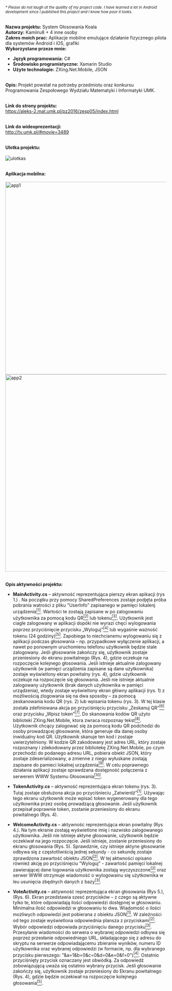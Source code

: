 <small><i>* Please do not laugh at the quality of my project code. I have learned a lot in Android development since I published this project and I know how poor it looks.</i></small><br/><br/>

<b>Nazwa projektu:</b> System Głosowania Koala<br/>
<b>Autorzy:</b> Kamiiru8 + 4 inne osoby<br/>
<b>Zakres moich prac:</b> Aplikacje mobilne emulujące działanie fizycznego pilota dla systemów Android i iOS, grafiki<br/>
<b>Wykorzystane przeze mnie:</b><br/>
- <b>Język programowania:</b> C#<br/>
- <b>Środowisko programistyczne:</b> Xamarin Studio<br/>
- <b>Użyte technologie:</b> ZXing.Net.Mobile, JSON<br/><br/>


<b>Opis:</b> Projekt powstał na potrzeby przedmiotu oraz konkursu Programowania Zespołowego Wydziału Matematyki i Informatyki UMK.<br/><br/>

<b>Link do strony projektu:</b><br/>
https://aleks-2.mat.umk.pl/pz2016/zesp05/index.html<br/><br/>

<b>Link do wideoprezentacji:</b><br/>
http://tv.umk.pl/#movie=3489
<br/><br/>

<b>Ulotka projektu:</b><br/><br/>
![ulotkas](https://user-images.githubusercontent.com/29763402/28135223-be9fbd58-6745-11e7-8be8-9c4dd288f13f.jpg)
<br/><br/>

<b>Aplikacja mobilna:</b><br/><br/>
<img width="600" alt="app1" src="https://user-images.githubusercontent.com/29763402/28137008-f5b48804-674b-11e7-9c93-122d21fc4489.png">
<img width="615" alt="app2" src="https://user-images.githubusercontent.com/29763402/28136906-89694356-674b-11e7-94e1-f3d15756c606.png">
<br/><br/>

<b>Opis aktywności projektu:</b><br/>
- <b>MainActivity.cs</b> – aktywność reprezentująca pierszy ekran apikacji (rys 1.) . Na początku przy pomocy SharedPreferences zostaje podjęta próba pobrania watrości z pliku "UserInfo" zapisanego w pamięci lokalenj urządzenia<a target="_blank" href="https://github.com/Kamiiru8/SystemGlosowaniaKoala/blob/master/MainActivity.cs#L31-#L35"><sup>[1]</sup></a>. Wartości te zostają zapisane w po zalogowaniu użytkownika za pomocą kodu QR<a target="_blank" href="https://github.com/Kamiiru8/SystemGlosowaniaKoala/blob/master/MainActivity.cs#L80-#L86"><sup>[2]</sup></a> lub tokenu<a target="_blank" href="https://github.com/Kamiiru8/SystemGlosowaniaKoala/blob/master/TokenActivity.cs#L55-#L60"><sup>[3]</sup></a>. Użytkownik jest ciagle zalogowany w aplikacji dopóki nie wyrazi chęci wylogowania poprzez przyciśnięcie przycisku „Wyloguj”<a target="_blank" href="https://github.com/Kamiiru8/SystemGlosowaniaKoala/blob/master/WelcomeActivity.cs#L67-#L94"><sup>[4]</sup></a> lub wygaśnie ważność tokenu (24 godziny)<a target="_blank" href="https://github.com/Kamiiru8/SystemGlosowaniaKoala/blob/master/MainActivity.cs#L37-#L45"><sup>[5]</sup></a>. Zapobiega to niechcianemu wylogowaniu się z aplikacji podczas głosowania – np. przypadkowe wyłączenie aplikacji, a nawet po ponownym uruchomienu telefonu użytkownik będzie stale zalogowany. Jeśli głosowanie zakończy się, użytkownik zostaje przeniesiony do ekranu powitalnego (Rys. 4), gdzie oczekuje na rozpoczęcie kolejnego głosowania.
Jeśli istnieje aktualnie zalogowany użytkownik (w pamięci urządzenia zapisane są dane użytkownika) zostaje wyświetlony ekran powitalny (rys. 4), gdzie użytkownik oczekuje na rozpoczęcie się głosowania.
Jeśli nie istnieje aktualnie zalogowany użytkownik (brak danych użytkownika w pamięci urządzenia), wtedy zostaje wyświeltony ekran główny aplikacji (rys. 1) z możliwością zlogowania się na dwa sposoby – za pomocą zeskanowania kodu QR (rys. 2) lub wpisania tokenu (rys. 3). W tej klasie została zdefiniowana akcja po przyciśnięciu przycisku „Zeskanuj QR”<a target="_blank" href="https://github.com/Kamiiru8/SystemGlosowaniaKoala/blob/master/MainActivity.cs#L64-#L107"><sup>[6]</sup></a> oraz przycisku „Wpisz token”<a target="_blank" href="https://github.com/Kamiiru8/SystemGlosowaniaKoala/blob/master/MainActivity.cs#L109-#L110"><sup>[7]</sup></a>. Do skanowania kodów QR użyto biblioteki ZXing.Net.Mobile, ktora zwraca rozpoznay tekst<a target="_blank" href="https://github.com/Kamiiru8/SystemGlosowaniaKoala/blob/master/MainActivity.cs#L66-#L67"><sup>[8]</sup></a>. Użytkownik chcący zalogować się za pomocą kodu QR podchodzi do osoby prowadzącej głosowanie, która generuje dla danej osoby inwidualny kod QR. Użytkownik skanuje ten kod i zostaje uwierzytelniony. W kodzie QR zakodowany jest adres URL, który zostaje rozpoznany i zdekodowany przez bibliotekę ZXing.Net.Mobile, po czym przechodzi do podanego adresu URL, pobiera obiekt JSON, który zostaje zdeserializowany, a zmienne z niego wyłuskane zostają zapisane do pamieci lokalnej urządzenia<a target="_blank" href="https://github.com/Kamiiru8/SystemGlosowaniaKoala/blob/master/MainActivity.cs#L72-#L86"><sup>[9]</sup></a>. W celu poprawnego działania aplikacji zostaje sprawdzana dostępność połączenia z serwerem WWW Systemu Głosowania<a target="_blank" href="https://github.com/Kamiiru8/SystemGlosowaniaKoala/blob/master/MainActivity.cs#L129-#L144"><sup>[10]</sup></a>.

- <b>TokenActivity.cs</b> – aktywność reprezentująca ekran tokenu (rys. 3). Tutaj zostaje obsłużona akcja po przyciśnieciu „Zatwierdź”<a target="_blank" href="https://github.com/Kamiiru8/SystemGlosowaniaKoala/blob/master/TokenActivity.cs#L40-#L82"><sup>[1]</sup></a>. Używając tego ekranu użytkownik może wpisać token wygenerowany dla tego użytkownika przez osobę prowadzącą głosowanie. Jeśli użytkownik przepisał poprawnie token, zostanie przeniesiony do ekranu powitalnego (Rys. 4).

- <b>WelcomeActivity.cs</b> – aktywnośc reprezentująca ekran powitalny (Rys 4.). Na tym ekranie zostają wyświetlone imię i nazwisko zalogowanego użytkownika. Jeśli nie istnieje aktyne głosowanie, użytkownik będzie oczekiwał na jego rozpoczęcie. Jeśli istnieje, zostanie przeniesiony do ekranu głosowania (Rys. 5). 
Sprawdznie, czy istnieje aktyne głosowanie odbywa się z częstotliwiścią jednej sekundy - co sekundę zostaje zprawdzona zawartość obiektu JSON<a target="_blank" href="https://github.com/Kamiiru8/SystemGlosowaniaKoala/blob/master/WelcomeActivity.cs#L103-#L129"><sup>[2]</sup></a>. W tej aktwności opisano również akcję po przyciśnięciu "Wyloguj" - zawartość pamięci lokalnej zawierającej dane logowania użytkownika zostają wyczyszczone<a target="_blank" href="https://github.com/Kamiiru8/SystemGlosowaniaKoala/blob/master/WelcomeActivity.cs#L74-#L80"><sup>[2]</sup></a> oraz serwer WWW otrzymuje wiadomość o wylogowainu się użytkownika w leu usunięcia zbędnych danych z bazy<a target="_blank" href="https://github.com/Kamiiru8/SystemGlosowaniaKoala/blob/master/WelcomeActivity.cs#L82-#L83"><sup>[3]</sup></a>.
- <b>VoteActivity.cs</b> – aktywność reprezentująca ekran głosowania (Rys 5.), (Rys. 6). Ekran przedstawia szesć przycisków – z czego są aktywne tylko te, które odpowiadają ilości odpowiedzi dostępnej w głosowaniu. Minimalna ilość odpowiedzi w głosowaniu to dwa. Wiadomość o ilości możliwych odpowiedzi jest pobierana z obiektu JSON<a target="_blank" href="https://github.com/Kamiiru8/SystemGlosowaniaKoala/blob/master/VoteActivity.cs#L61-#L64"><sup>[1]</sup></a>. W zależności od tego zostaje wyświetlona odpowiednia plansza z przyciskami<a target="_blank" href="https://github.com/Kamiiru8/SystemGlosowaniaKoala/blob/master/VoteActivity.cs#L66-#L68"><sup>[2]</sup></a>. Wybór odpowiedzi odpowiada przyciśnięciu danego przycisku<a target="_blank" href="https://github.com/Kamiiru8/SystemGlosowaniaKoala/blob/master/VoteActivity.cs#L77-#L84"><sup>[3]</sup></a>. Przesyłanie wiadomości do serwera o wybranej odpowiedzi odbywa się poprzez przesłanie odpowiedniego URL, składającego się z adresu do skryptu na serwerze odpowiadającemu zbieranie wyników, numeru ID użytkownika oraz wybranej odpowiedzi (w formacie, np. dla wybranego przycisku pierwszego: "&a=1&b=0&c=0&d=0&e=0&f=0")<a target="_blank" href="https://github.com/Kamiiru8/SystemGlosowaniaKoala/blob/master/VoteActivity.cs#L73"><sup>[4]</sup></a>. Ostatnio przyciśnięty przycisk oznaczany jest obwódką. Za odpowiedź zobowiązującą uważa się ostatnio wybrany przycisk. Jeśli głosowanie zakończy się, użytkownik zostaje przeniesiony do Ekranu powitalnego (Rys. 4), gdzie będzie oczekiwał na rozpoczęcie kolejnego głosowania<a target="_blank" href="https://github.com/Kamiiru8/SystemGlosowaniaKoala/blob/master/VoteActivity.cs#L397-#L408"><sup>[5]</sup></a>.
<br/><br/>
